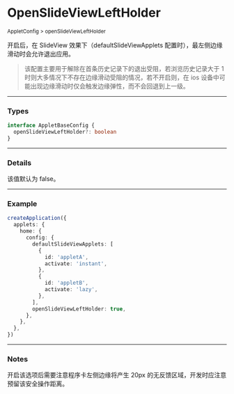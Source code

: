 # OpenSlideViewLeftHolder

<small>AppletConfig > openSlideViewLeftHolder</small>

开启后，在 SlideView 效果下（defaultSlideViewApplets 配置时），最左侧边缘滑动时会允许退出应用。

> 该配置主要用于解除在首条历史记录下的退出受阻，若浏览历史记录大于 1 时则大多情况下不存在边缘滑动受阻的情况，若不开启则，在 ios 设备中可能出现边缘滑动时仅会触发边缘弹性，而不会回退到上一级。

---

<h3>Types</h3>

```ts
interface AppletBaseConfig {
  openSlideViewLeftHolder?: boolean
}
```

---

<h3>Details</h3>

该值默认为 false。

---

<h3>Example</h3>

```ts
createApplication({
  applets: {
    home: {
      config: {
        defaultSlideViewApplets: [
          {
            id: 'appletA',
            activate: 'instant',
          },
          {
            id: 'appletB',
            activate: 'lazy',
          },
        ],
        openSlideViewLeftHolder: true,
      },
    },
  },
})
```

---

<h3>Notes</h3>

开启该选项后需要注意程序卡左侧边缘将产生 20px 的无反馈区域，开发时应注意预留该安全操作距离。
